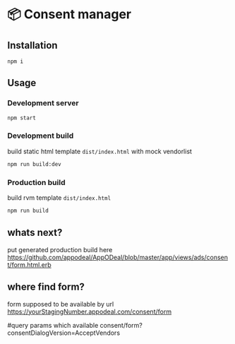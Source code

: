 # 📦 Consent manager


## Installation

```
npm i
```

## Usage

### Development server

```bash
npm start
```

### Development build

build static html template `dist/index.html` with mock vendorlist
```bash
npm run build:dev
```

### Production build

build rvm template `dist/index.html` 
```bash
npm run build
```

## whats next?

put generated production build here
https://github.com/appodeal/AppODeal/blob/master/app/views/ads/consent/form.html.erb


## where find form?
form supposed to be available by url https://yourStagingNumber.appodeal.com/consent/form

#query params which available
consent/form?consentDialogVersion=AcceptVendors
